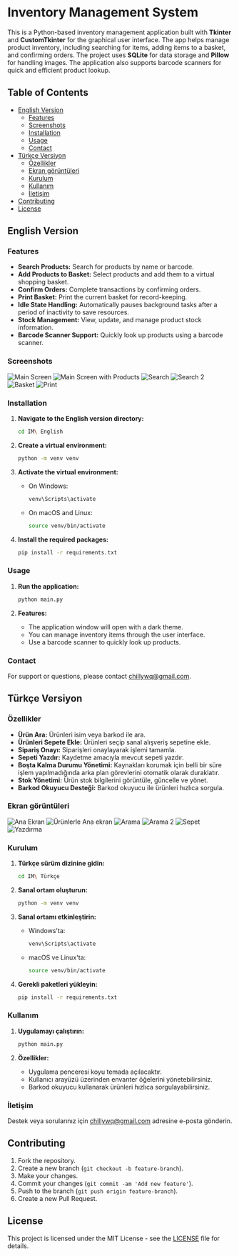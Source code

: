 # Inventory Management System

This is a Python-based inventory management application built with **Tkinter** and **CustomTkinter** for the graphical user interface. The app helps manage product inventory, including searching for items, adding items to a basket, and confirming orders. The project uses **SQLite** for data storage and **Pillow** for handling images. The application also supports barcode scanners for quick and efficient product lookup.

## Table of Contents

- [English Version](#english-version)
  - [Features](#features)
  - [Screenshots](#screenshots)
  - [Installation](#installation)
  - [Usage](#usage)
  - [Contact](#contact)
- [Türkçe Versiyon](#türkçe-versiyon)
  - [Özellikler](#özellikler)
  - [Ekran görüntüleri](#ekran-görüntüleri)
  - [Kurulum](#kurulum)
  - [Kullanım](#kullanım)
  - [İletişim](#iletişim)
- [Contributing](#contributing)
- [License](#license)

## English Version

### Features

- **Search Products:** Search for products by name or barcode.
- **Add Products to Basket:** Select products and add them to a virtual shopping basket.
- **Confirm Orders:** Complete transactions by confirming orders.
- **Print Basket:** Print the current basket for record-keeping.
- **Idle State Handling:** Automatically pauses background tasks after a period of inactivity to save resources.
- **Stock Management:** View, update, and manage product stock information.
- **Barcode Scanner Support:** Quickly look up products using a barcode scanner.

### Screenshots

![Main Screen](assets/screenshots/main_screen.png)
![Main Screen with Products](assets/screenshots/main_screen1.png)
![Search](assets/screenshots/search.png)
![Search 2](assets/screenshots/search1.png)
![Basket](assets/screenshots/basket.png)
![Print](assets/screenshots/print.png)

### Installation

1. **Navigate to the English version directory:**
   ```bash
   cd IM\ English
   ```

2. **Create a virtual environment:**
   ```bash
   python -m venv venv
   ```

3. **Activate the virtual environment:**
   - On Windows:
     ```bash
     venv\Scripts\activate
     ```
   - On macOS and Linux:
     ```bash
     source venv/bin/activate
     ```

4. **Install the required packages:**
   ```bash
   pip install -r requirements.txt
   ```

### Usage

1. **Run the application:**
   ```bash
   python main.py
   ```

2. **Features:**
   - The application window will open with a dark theme.
   - You can manage inventory items through the user interface.
   - Use a barcode scanner to quickly look up products.

### Contact

For support or questions, please contact [chillywq@gmail.com](mailto:chillywq@gmail.com).

## Türkçe Versiyon

### Özellikler

- **Ürün Ara:** Ürünleri isim veya barkod ile ara.
- **Ürünleri Sepete Ekle:** Ürünleri seçip sanal alışveriş sepetine ekle.
- **Sipariş Onayı:** Siparişleri onaylayarak işlemi tamamla.
- **Sepeti Yazdır:** Kaydetme amacıyla mevcut sepeti yazdır.
- **Boşta Kalma Durumu Yönetimi:** Kaynakları korumak için belli bir süre işlem yapılmadığında arka plan görevlerini otomatik olarak duraklatır.
- **Stok Yönetimi:** Ürün stok bilgilerini görüntüle, güncelle ve yönet.
- **Barkod Okuyucu Desteği:** Barkod okuyucu ile ürünleri hızlıca sorgula.


### Ekran görüntüleri

![Ana Ekran](assets/screenshots(tr)/main_screen.png)
![Ürünlerle Ana ekran](assets/screenshots(tr)/main_screen1.png)
![Arama](assets/screenshots(tr)/search.png)
![Arama 2](assets/screenshots(tr)/search1.png)
![Sepet](assets/screenshots(tr)/basket.png)
![Yazdırma](assets/screenshots(tr)/print.png)

### Kurulum

1. **Türkçe sürüm dizinine gidin:**
   ```bash
   cd IM\ Türkçe
   ```

2. **Sanal ortam oluşturun:**
   ```bash
   python -m venv venv
   ```

3. **Sanal ortamı etkinleştirin:**
   - Windows'ta:
     ```bash
     venv\Scripts\activate
     ```
   - macOS ve Linux'ta:
     ```bash
     source venv/bin/activate
     ```

4. **Gerekli paketleri yükleyin:**
   ```bash
   pip install -r requirements.txt
   ```

### Kullanım

1. **Uygulamayı çalıştırın:**
   ```bash
   python main.py
   ```

2. **Özellikler:**
   - Uygulama penceresi koyu temada açılacaktır.
   - Kullanıcı arayüzü üzerinden envanter öğelerini yönetebilirsiniz.
   - Barkod okuyucu kullanarak ürünleri hızlıca sorgulayabilirsiniz.


### İletişim

Destek veya sorularınız için chillywq@gmail.com adresine e-posta gönderin.

## Contributing

1. Fork the repository.
2. Create a new branch (`git checkout -b feature-branch`).
3. Make your changes.
4. Commit your changes (`git commit -am 'Add new feature'`).
5. Push to the branch (`git push origin feature-branch`).
6. Create a new Pull Request.

## License

This project is licensed under the MIT License - see the [LICENSE](LICENSE) file for details.
